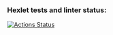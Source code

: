 ### Hexlet tests and linter status:
[![Actions Status](https://github.com/AnastaIz/python-project-49/workflows/hexlet-check/badge.svg)](https://github.com/AnastaIz/python-project-49/actions)